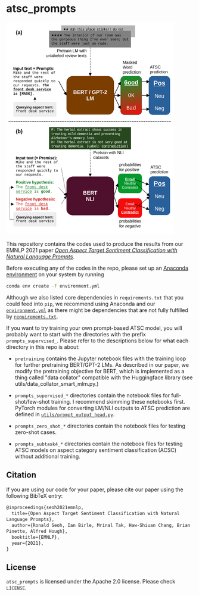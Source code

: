 # atsc_prompts

<img src="overview_diagram.png" width="450px">

This repository contains the codes used to produce the results from our EMNLP 2021 paper [*Open Aspect Target Sentiment Classification with Natural Language Prompts*](https://link.iamblogger.net/atscprompts-paper).

Before executing any of the codes in the repo, please set up an [Anaconda environment](https://link.iamblogger.net/2to7k) on your system by running

```bash
conda env create -f environment.yml
```

Although we also listed core dependencies in `requirements.txt` that you could feed into `pip`, we recommend using Anaconda and our [`environment.yml`](https://link.iamblogger.net/y4a1b) as there might be dependencies that are not fully fulfilled by [`requirements.txt`](https://link.iamblogger.net/yxicy). 

If you want to try training your own prompt-based ATSC model, you will probably want to start with the directories with the prefix `prompts_supervised_`. Please refer to the descriptions below for what each directory in this repo is about:

- `pretraining` contains the Jupyter notebook files with the training loop for further pretraining BERT/GPT-2 LMs. As described in our paper, we modify the pretraining objective for BERT, which is implemented as a thing called "data collator" compatible with the Huggingface library (see utils/data_collator_smart_mlm.py.)

- `prompts_supervised_*` directories contain the notebook files for full-shot/few-shot training. I recommend skimming these notebooks first. PyTorch modules for converting LM/NLI outputs to ATSC prediction are defined in [`utils/prompt_output_head.py`](https://link.iamblogger.net/jymqn).

- `prompts_zero_shot_*` directories contain the notebook files for testing zero-shot cases.

- `prompts_subtask4_*` directories contain the notebook files for testing ATSC models on aspect category sentiment classification (ACSC) without additional training.

## Citation

If you are using our code for your paper, please cite our paper using the following BibTeX entry:

```
@inproceedings{seoh2021emnlp,
  title={Open Aspect Target Sentiment Classification with Natural Language Prompts},
  author={Ronald Seoh, Ian Birle, Mrinal Tak, Haw-Shiuan Chang, Brian Pinette, Alfred Hough},
  booktitle={EMNLP},
  year={2021},
}
```

## License

`atsc_prompts` is licensed under the Apache 2.0 license. Please check `LICENSE`.
